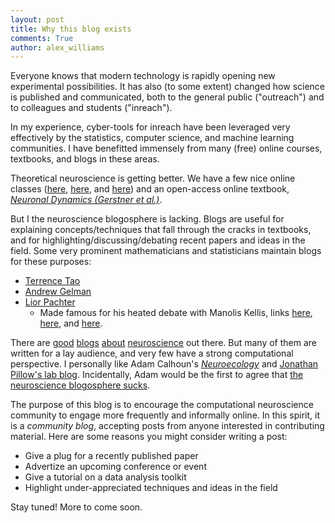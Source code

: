 ```yaml
---
layout: post
title: Why this blog exists
comments: True
author: alex_williams
---
```


Everyone knows that modern technology is rapidly opening new experimental possibilities. It has also (to some extent) changed how science is published and communicated, both to the general public ("outreach") and to colleagues and students ("inreach").

In my experience, cyber-tools for inreach have been leveraged very effectively by the statistics, computer science, and machine learning communities. I have benefitted immensely from many (free) online courses, textbooks, and blogs in these areas.

Theoretical neuroscience is getting better. We have a few nice online classes ([here](https://www.coursera.org/course/compneuro), [here](https://www.edx.org/course/neuronal-dynamics-computational-epflx-bio465-1x), and [here](https://www.coursera.org/course/neuraldata)) and an open-access online textbook, [*Neuronal Dynamics (Gerstner et al.)*](http://neuronaldynamics.epfl.ch/). 

But I the neuroscience blogosphere is lacking. Blogs are useful for explaining concepts/techniques that fall through the cracks in textbooks, and for highlighting/discussing/debating recent papers and ideas in the field. Some very prominent mathematicians and statisticians maintain blogs for these purposes:

* [Terrence Tao](https://terrytao.wordpress.com/)
* [Andrew Gelman](http://andrewgelman.com/)
* [Lior Pachter](https://liorpachter.wordpress.com/)
	* Made famous for his heated debate with Manolis Kellis, links [here](https://liorpachter.wordpress.com/2014/02/11/the-network-nonsense-of-manolis-kellis/), [here](https://liorpachter.files.wordpress.com/2014/02/response_to_nonsense_blog_post.pdf), and [here](https://liorpachter.wordpress.com/2014/02/18/number-deconvolution/).

There are [good](http://blogs.discovermagazine.com/neuroskeptic/#.VWi9dK0Viko) [blogs](http://neuwritesd.org/) [about](http://www.wiringthebrain.com/) [neuroscience](http://neurocritic.blogspot.it/) out there. But many of them are written for a lay audience, and very few have a strong computational perspective. I personally like Adam Calhoun's [*Neuroecology*](https://neuroecology.wordpress.com/) and [Jonathan Pillow's lab blog](https://pillowlab.wordpress.com/). Incidentally, Adam would be the first to agree that [the neuroscience blogosphere sucks](https://neuroecology.wordpress.com/2013/10/14/why-is-there-no-neuroscience-blogosphere/).

The purpose of this blog is to encourage the computational neuroscience community to engage more frequently and informally online. In this spirit, it is a *community blog*, accepting posts from anyone interested in contributing material. Here are some reasons you might consider writing a post:

* Give a plug for a recently published paper
* Advertize an upcoming conference or event
* Give a tutorial on a data analysis toolkit
* Highlight under-appreciated techniques and ideas in the field

Stay tuned! More to come soon.
